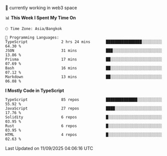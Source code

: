 🔭 currently working in web3 space

<!--START_SECTION:waka-->
📊 **This Week I Spent My Time On** 

```text
🕑︎ Time Zone: Asia/Bangkok

💬 Programming Languages: 
TypeScript               2 hrs 24 mins       ████████████████░░░░░░░░░   64.30 % 
JSON                     31 mins             ███░░░░░░░░░░░░░░░░░░░░░░   13.86 % 
Prisma                   17 mins             ██░░░░░░░░░░░░░░░░░░░░░░░   07.69 % 
Bash                     16 mins             ██░░░░░░░░░░░░░░░░░░░░░░░   07.12 % 
Markdown                 13 mins             ██░░░░░░░░░░░░░░░░░░░░░░░   06.08 % 
```

**I Mostly Code in TypeScript** 

```text
TypeScript               85 repos            ██████████████░░░░░░░░░░░   55.92 % 
JavaScript               27 repos            ████░░░░░░░░░░░░░░░░░░░░░   17.76 % 
Solidity                 6 repos             █░░░░░░░░░░░░░░░░░░░░░░░░   03.95 % 
Rust                     6 repos             █░░░░░░░░░░░░░░░░░░░░░░░░   03.95 % 
HTML                     4 repos             █░░░░░░░░░░░░░░░░░░░░░░░░   02.63 % 
```




 Last Updated on 11/09/2025 04:06:16 UTC
<!--END_SECTION:waka-->
